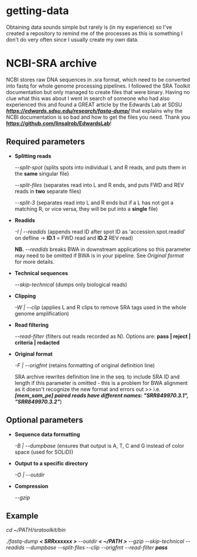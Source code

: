 # getting-data
Obtaining data sounds simple but rarely is (in my experience) so I've created a repository to remind me of the processes as this is something I don't do very often since I usually create my own data.

# NCBI-SRA archive
NCBI stores raw DNA sequences in .sra format, which need to be converted into fastq for whole genome processing pipelines. I followed the SRA Toolkit documentation but only managed to create files that were binary. Having no clue what this was about I went in search of someone who had also experienced this and found a GREAT article by the Edwards Lab at SDSU ***https://edwards.sdsu.edu/research/fastq-dump/*** that explains why the NCBI documentation is so bad and how to get the files you need. Thank you **https://github.com/linsalrob/EdwardsLab**!

## Required parameters
- **Splitting reads**

  *--split-spot* (splits spots into individual L and R reads, and puts them in the **same** singular file)
  
  *--split-files* (separates read into L and R ends, and puts FWD and REV reads in **two** separate files)
  
  *--split-3* (separates read into L and R ends but if a L has not got a matching R, or vice versa, they will be put into a **single** file)

- **Readids**
  
  *-I | --readids* (appends read ID after spot ID  as 'accession.spot.readid' on defline -> **ID.1** = FWD read and **ID.2** REV read)
  
     **NB.** *--readids* breaks BWA in downstream applications so this parameter may need to be omitted if BWA is in your pipeline. See *Original format* for more details.

- **Technical sequences**
  
  *--skip-technical* (dumps only biological reads)

- **Clipping**
  
  *-W | --clip* (applies L and R clips to remove SRA tags used in the whole genome amplification)
  
- **Read filtering**

  *--read-filter* (filters out reads recorded as N). Options are: **pass | reject | criteria | redacted**
  
- **Original format**
  
  *-F | --origfmt* (retains formatting of original definition line)
  
     SRA archive rewrites definition line in the seq. to include SRA ID and length if this parameter is omitted - this is a problem for BWA alignment as it doesn't recognize the new format and errors out >> i.e. ***[mem_sam_pe] paired reads have different names: "SRR849970.3.1", "SRR849970.3.2"***)

## Optional parameters
- **Sequence data formatting**
  
  *-B | --dumpbase* (ensures that output is A, T, C and G instead of color space (used for SOLiD))

- **Output to a specific directory**
  
  *-O | --outdir* <path>
  
- **Compression**

  *--gzip*
  
## Example
  
  *cd ~/PATH/sratoolkit/bin*
  
  *./fastq-dump* ***< SRRxxxxxx >*** *--outdir* ***< ~/PATH >*** *--gzip* *--skip-technical* *--readids* *--dumpbase* *--split-files* *--clip* *--origfmt* *--read-filter* ***pass***
